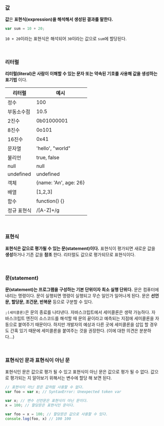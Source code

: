 
### 값
**값**은 **표현식(expression)을 해석해서 생성된 결과를 말한다.** 

```javascript
var sum = 10 + 20;
```
`10 + 20`이라는 표현식은 해석되어 `30`이라는 값으로 `sum`에 할당된다. 

<br>

### 리터럴
**리터럴(literal)은 사람이 이해할 수 있는 문자 또는 약속된 기호를 사용해 값을 생성하는 표기법** 이다.

리터럴 | 예시 
--|--
정수 | 100
부동소수점 | 10.5
2진수 | 0b01000001
8진수 | 0o101
16진수 | 0x41
문자열 | 'hello', "world"
불리언 | true, false
null | null
undefined | undefined
객체 | {name: 'An', age: 26}
배열 | [1,2,3]
함수 | function() {}
정규 표현식 | /[A-Z]+/g

<br>

### 표현식
**표현식은 값으로 평가될 수 있는 문(statement)이다.** 표현식이 평가되면 새로운 값을 **생성**하거나 기존 값을 **참조** 한다. 리터럴도 값으로 평가되므로 표현식이다.

<br>

### 문(statement)
**문(statement)는 프로그램을 구성하는 기본 단위이자 최소 실행 단위다.** 문은 컴퓨터에 내리는 명령이다. 문이 실행되면 명령이 실행되고 무슨 일인가 일어나게 된다. 문은 **선언문, 할당문, 조건문, 반복문** 등으로 구분할 수 있다.


`;(세미콜론)`은 문의 종료를 나타낸다. 자바스크립트에서 세미콜론은 생략 가능하다. 자바스크립트 엔진이 소스코드를 해석할 때 문의 끝이라고 예측되는 지점에 세미콜론을 자동으로 붙여주기 때문이다. 하지만 개발자의 예상과 다른 곳에 세미콜론을 삽입 할 경우도 간혹 있기 때문에 세미콜론을 붙여주는 것을 권장한다. (이에 대한 의견은 분분하다...)


<br>

### 표현식인 문과 표현식이 아닌 문
표현식인 문은 값으로 평가 될 수 있고 표현식이 아닌 문은 값으로 평가 될 수 없다. 값으로 평가되는 지 알아보기 위해서는 변수에 할당 해 보면 된다.
```javascript
// 표현식이 아닌 문은 값처럼 사용할 수 없다.
var foo = var x; // SyntaxError: Unexpected token var
```
```javascript
var x; // 변수 선언문은 표현식이 아닌 문이다.
x = 100; // 할당문은 표현식인 문이다.
```
```javascript
var foo = x = 100; // 할당문은 값으로 사용할 수 있다.
console.log(foo, x) // 100 100
```
